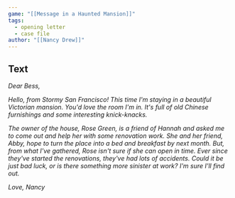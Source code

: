 ```yaml
---
game: "[[Message in a Haunted Mansion]]"
tags: 
  - opening letter
  - case file
author: "[[Nancy Drew]]"
---
```

## Text

*Dear Bess,*

*Hello, from Stormy San Francisco! This time I'm staying in a beautiful Victorian mansion. You'd love the room I'm in. It's full of old Chinese furnishings and some interesting knick-knacks.*

*The owner of the house, Rose Green, is a friend of Hannah and asked me to come out and help her with some renovation work. She and her friend, Abby, hope to turn the place into a bed and breakfast by next month. But, from what I've gathered, Rose isn't sure if she can open in time. Ever since they've started the renovations, they've had lots of accidents. Could it be just bad luck, or is there something more sinister at work? I'm sure I'll find out.*

*Love, Nancy*